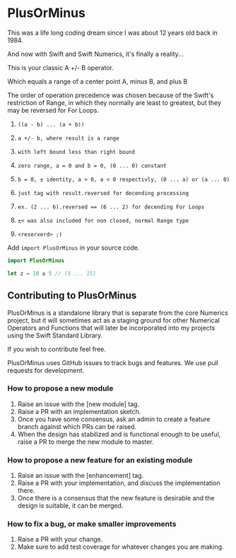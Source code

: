 # PlusOrMinus

This was a life long coding dream since I was about 12 years old back in 1984.

And now with Swift and Swift Numerics, it's finally a reality...

This is your classic A +/- B operator.

Which equals a range of a center point A, minus B, and plus B

The order of operation precedence was chosen because of the Swift's restriction of Range, in which they normally are least to greatest, but they may be reversed for For Loops.

1.     ((a - b) ... (a + b))
2.     a +/- b, where result is a range
3.     with left bound less than right bound
4.     zero range, a = 0 and b = 0, (0 ... 0) constant
5.     b = 0, ± identity, a > 0, a < 0 respectivly, (0 ... a) or (a ... 0)
6.     just tag with result.reversed for decending processing
7.     ex. (2 ... 6).reversed == (6 ... 2) for decending For Loops
8.     ±< was also included for non closed, normal Range type
9.     <reserverd> ;)

Add `import PlusOrMinus` in your source code.

```swift
import PlusOrMinus

let z = 10 ± 5 // (5 ... 15)
```

## Contributing to PlusOrMinus

PlusOrMinus is a standalone library that is separate from the core Numerics project, but it will sometimes act as a staging ground for other Numerical Operators and Functions that will later be incorporated into my projects using the Swift Standard Library.

If you wish to contribute feel free.

PlusOrMinus uses GitHub issues to track bugs and features. We use pull requests for development.

### How to propose a new module

1. Raise an issue with the [new module] tag.
2. Raise a PR with an implementation sketch.
3. Once you have some consensus, ask an admin to create a feature branch against which PRs can be raised.
4. When the design has stabilized and is functional enough to be useful, raise a PR to merge the new module to master.

### How to propose a new feature for an existing module

1. Raise an issue with the [enhancement] tag.
2. Raise a PR with your implementation, and discuss the implementation there.
3. Once there is a consensus that the new feature is desirable and the design is suitable, it can be merged.

### How to fix a bug, or make smaller improvements

1. Raise a PR with your change. 
2. Make sure to add test coverage for whatever changes you are making.
